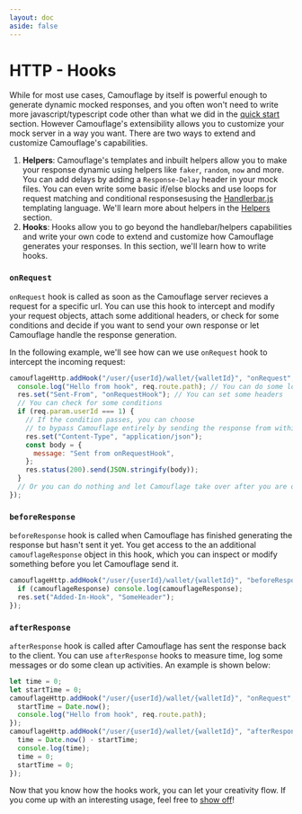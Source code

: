 ```yaml
---
layout: doc
aside: false
---
```


# HTTP - Hooks

While for most use cases, Camouflage by itself is powerful enough to generate dynamic mocked responses, and you often won't need to write more javascript/typescript code other than what we did in the [quick start](/http/quick-start) section. However Camouflage's extensibility allows you to customize your mock server in a way you want. There are two ways to extend and customize Camouflage's capabilities.

1. **Helpers**: Camouflage's templates and inbuilt helpers allow you to make your response dynamic using helpers like `faker`, `random`, `now` and more. You can add delays by adding a `Response-Delay` header in your mock files. You can even write some basic if/else blocks and use loops for request matching and conditional responsesusing the [Handlerbar.js](https://handlebarsjs.com/) templating language. We'll learn more about helpers in the [Helpers](/helpers/) section.
2. **Hooks**: Hooks allow you to go beyond the handlebar/helpers capabilities and write your own code to extend and customize how Camouflage generates your responses. In this section, we'll learn how to write hooks.

### `onRequest`

`onRequest` hook is called as soon as the Camouflage server recieves a request for a specific url. You can use this hook to intercept and modify your request objects, attach some additional headers, or check for some conditions and decide if you want to send your own response or let Camouflage handle the response generation.

In the following example, we'll see how can we use `onRequest` hook to intercept the incoming request:

```js
camouflageHttp.addHook("/user/{userId}/wallet/{walletId}", "onRequest", (req, res) => {
  console.log("Hello from hook", req.route.path); // You can do some logging
  res.set("Sent-From", "onRequestHook"); // You can set some headers
  // You can check for some conditions
  if (req.param.userId === 1) {
    // If the condition passes, you can choose
    // to bypass Camouflage entirely by sending the response from within the hook
    res.set("Content-Type", "application/json");
    const body = {
      message: "Sent from onRequestHook",
    };
    res.status(200).send(JSON.stringify(body));
  }
  // Or you can do nothing and let Camouflage take over after you are done modifying the request/response objects
});
```

### `beforeResponse`

`beforeResponse` hook is called when Camouflage has finished generating the response but hasn't sent it yet. You get access to the an additional `camouflageResponse` object in this hook, which you can inspect or modify something before you let Camouflage send it.

```js
camouflageHttp.addHook("/user/{userId}/wallet/{walletId}", "beforeResponse", (req, res, camouflageResponse) => {
  if (camouflageResponse) console.log(camouflageResponse);
  res.set("Added-In-Hook", "SomeHeader");
});
```

### `afterResponse`

`afterResponse` hook is called after Camouflage has sent the response back to the client. You can use `afterResponse` hooks to measure time, log some messages or do some clean up activities. An example is shown below:

```js
let time = 0;
let startTime = 0;
camouflageHttp.addHook("/user/{userId}/wallet/{walletId}", "onRequest", (req, res) => {
  startTime = Date.now();
  console.log("Hello from hook", req.route.path);
});
camouflageHttp.addHook("/user/{userId}/wallet/{walletId}", "afterResponse", (req, res) => {
  time = Date.now() - startTime;
  console.log(time);
  time = 0;
  startTime = 0;
});
```

Now that you know how the hooks work, you can let your creativity flow. If you come up with an interesting usage, feel free to [show off](https://github.com/camouflage-app/camouflage/discussions/categories/show-and-tell)!
